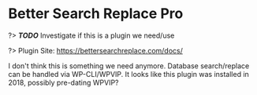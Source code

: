 # Better Search Replace Pro

?> **_TODO_** Investigate if this is a plugin we need/use

?> Plugin Site: https://bettersearchreplace.com/docs/

I don't think this is something we need anymore. Database search/replace can be handled via WP-CLI/WPVIP. It looks like this plugin was installed in 2018, possibly pre-dating WPVIP?